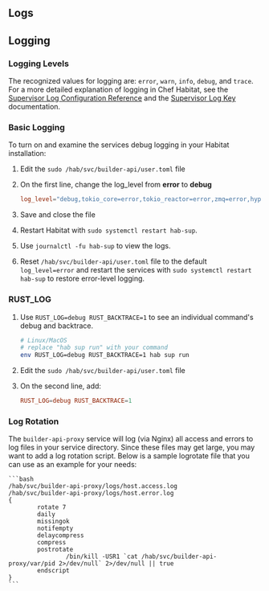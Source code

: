 ## Logs

## Logging

### Logging Levels

The recognized values for logging are: `error`, `warn`, `info`, `debug`, and `trace`.
For a more detailed explanation of logging in Chef Habitat, see the [Supervisor Log Configuration Reference](https://www.habitat.sh/docs/reference/#supervisor-log-configuration-reference) and the [Supervisor Log Key](https://www.habitat.sh/docs/reference/#supervisor-log-key) documentation.

### Basic Logging

To turn on and examine the services debug logging in your Habitat installation:

1. Edit the `sudo /hab/svc/builder-api/user.toml` file
1. On the first line, change the log_level from **error** to **debug**

    ```toml
    log_level="debug,tokio_core=error,tokio_reactor=error,zmq=error,hyper=error"
    ```

1. Save and close the file
1. Restart Habitat with `sudo systemctl restart hab-sup`.
1. Use `journalctl -fu hab-sup` to view the logs.
1. Reset `/hab/svc/builder-api/user.toml` file to the default `log_level=error` and restart the services with `sudo systemctl restart hab-sup` to restore error-level logging.

### RUST_LOG

1. Use `RUST_LOG=debug RUST_BACKTRACE=1` to see an individual command's debug and backtrace.

    ```bash
    # Linux/MacOS
    # replace "hab sup run" with your command
    env RUST_LOG=debug RUST_BACKTRACE=1 hab sup run
    ```

1. Edit the `sudo /hab/svc/builder-api/user.toml` file
1. On the second line, add:

    ```toml
    RUST_LOG=debug RUST_BACKTRACE=1
    ```

### Log Rotation

The `builder-api-proxy` service will log (via Nginx) all access and errors to log files in your service directory. Since these files may get large, you may want to add a log rotation script. Below is a sample logrotate file that you can use as an example for your needs:

    ```bash
    /hab/svc/builder-api-proxy/logs/host.access.log
    /hab/svc/builder-api-proxy/logs/host.error.log
    {
            rotate 7
            daily
            missingok
            notifempty
            delaycompress
            compress
            postrotate
                    /bin/kill -USR1 `cat /hab/svc/builder-api-proxy/var/pid 2>/dev/null` 2>/dev/null || true
            endscript
    }
    ```
